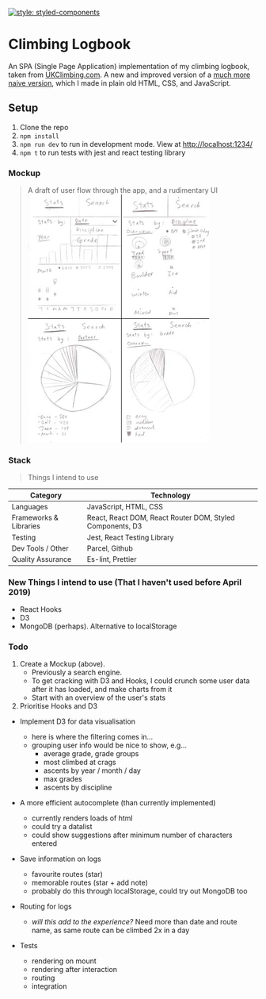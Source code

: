 [![style: styled-components](https://img.shields.io/badge/style-%F0%9F%92%85%20styled--components-orange.svg?colorB=daa357&colorA=db748e)](https://github.com/styled-components/styled-components)

# Climbing Logbook

An SPA (Single Page Application) implementation of my climbing logbook, taken from [UKClimbing.com](https://www.ukclimbing.com/logbook/showlog.php?id=152526). A new and improved version of a [much more naive version](https://github.com/mr-bagglesworth/climbing-logbook), which I made in plain old HTML, CSS, and JavaScript.

## Setup
1. Clone the repo
2. `npm install`
3. `npm run dev` to run in development mode. View at [http://localhost:1234/](http://localhost:1234/)
4. `npm t` to run tests with jest and react testing library

### Mockup
> A draft of user flow through the app, and a rudimentary UI
![climbing logbook app](./logbook-stats-mockup.jpg "stats view mockup")

### Stack
> Things I intend to use

| **Category**           | **Technology**                                                                            |
|------------------------|-------------------------------------------------------------------------------------------|
| Languages              | JavaScript, HTML, CSS                                                                     |
| Frameworks & Libraries | React, React DOM, React Router DOM, Styled Components, D3                                 |
| Testing                | Jest, React Testing Library                                                               |
| Dev Tools / Other      | Parcel, Github                                                                            |
| Quality Assurance      | Es-lint, Prettier                                                                         |


### New Things I intend to use (That I haven't used before April 2019)
- React Hooks
- D3
- MongoDB (perhaps). Alternative to localStorage


### Todo
1. Create a Mockup (above).
    - Previously a search engine.
    - To get cracking with D3 and Hooks, I could crunch some user data after it has loaded, and make charts from it
    - Start with an overview of the user's stats
2. Prioritise Hooks and D3


- Implement D3 for data visualisation
    - here is where the filtering comes in...
    - grouping user info would be nice to show, e.g...
        - average grade, grade groups
        - most climbed at crags
        - ascents by year / month / day
        - max grades
        - ascents by discipline

- A more efficient autocomplete (than currently implemented)
    - currently renders loads of html
    - could try a datalist
    - could show suggestions after minimum number of characters entered

- Save information on logs
    - favourite routes (star)
    - memorable routes (star + add note)
    - probably do this through localStorage, could try out MongoDB too

- Routing for logs
    - _will this add to the experience?_ Need more than date and route name, as same route can be climbed 2x in a day

- Tests
    - rendering on mount
    - rendering after interaction
    - routing
    - integration